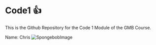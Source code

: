 # Code1 :+1:
This is the Github Repository for the Code 1 Module of the GMB Course.

Name: Chris
![SpongebobImage]()
